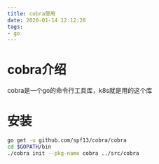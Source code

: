 ```yaml
---
title: cobra使用
date: 2020-01-14 12:12:28
tags:
- go
---
```


# cobra介绍

cobra是一个go的命令行工具库，k8s就是用的这个库

<!--more-->

# 安装

```bash
go get -u github.com/spf13/cobra/cobra
cd $GOPATH/bin
./cobra init --pkg-name cobra ../src/cobra
```


